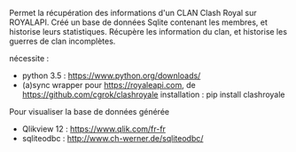 Permet la récupération des informations d'un CLAN Clash Royal sur ROYALAPI.
Créé un base de données Sqlite contenant les membres, et historise leurs statistiques.
Récupère les information du clan, et historise les guerres de clan incomplètes.

nécessite :
- python 3.5 : https://www.python.org/downloads/
- (a)sync wrapper pour https://royaleapi.com, de https://github.com/cgrok/clashroyale
installation :
    pip install clashroyale

Pour visualiser la base de données générée
- Qlikview 12 : https://www.qlik.com/fr-fr
- sqliteodbc : http://www.ch-werner.de/sqliteodbc/